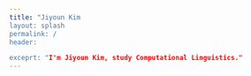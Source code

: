 ```yaml
---
title: "Jiyoun Kim
layout: splash
permalink: /
header:

exceprt: "I'm Jiyoun Kim, study Computational Linguistics." 
---
```

